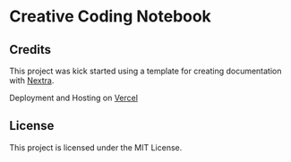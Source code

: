 # Creative Coding Notebook 

## Credits 

This project was kick started using a template for creating documentation with [Nextra](https://nextra.site).

Deployment and Hosting on [Vercel](https://vercel.com/)

## License

This project is licensed under the MIT License.
